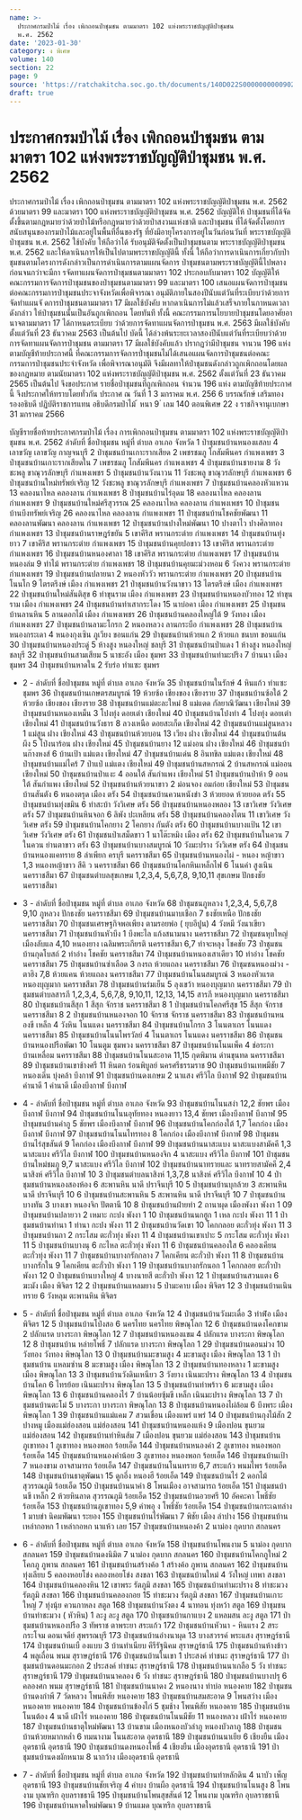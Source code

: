 ```yaml
---
name: >-
  ประกาศกรมป่าไม้ เรื่อง เพิกถอนป่าชุมชน ตามมาตรา 102 แห่งพระราชบัญญัติป่าชุมชน
  พ.ศ. 2562
date: '2023-01-30'
category: ง พิเศษ
volume: 140
section: 22
page: 9
source: 'https://ratchakitcha.soc.go.th/documents/140D022S0000000000902.pdf'
draft: true
---
```


# ประกาศกรมป่าไม้ เรื่อง เพิกถอนป่าชุมชน ตามมาตรา 102 แห่งพระราชบัญญัติป่าชุมชน พ.ศ. 2562

ประกาศกรมป่าไม้ เรื่อง เพิกถอนป่าชุมชน ตามมาตรา 102 แห่งพระราชบัญญัติป่าชุมชน พ.ศ. 2562 ด้วยมาตรา 99 และมาตรา 100 แห่งพระราชบัญญัติป่าชุมชน พ.ศ. 2562 บัญญัติให้ ป่าชุมชนที่ได้จัดตั้งขึ้นตามกฎหมายว่าด้วยป่าไม้หรือกฎหมายว่าด้วยป่าสงวนแห่งชาติ และป่าชุมชน ที่ได้จัดตั้งโดยการสนับสนุนของกรมป่าไม้และอยู่ในพื้นที่อื่นของรัฐ ที่ยังมีอายุโครงการอยู่ในวันก่อนวันที่ พระราชบัญญัติป่าชุมชน พ.ศ. 2562 ใช้บังคับ ให้ถือว่าได้ รับอนุมัติจัดตั้งเป็นป่าชุมชนตาม พระราชบัญญัติป่าชุมชน พ.ศ. 2562 และให้ดาเนินการให้เป็นไปตามพระราชบัญญัตินี้ ทั้งนี้ ให้ถือว่าการดาเนินการเกี่ยวกับป่าชุมชนตามโครงการดังกล่าวเป็นการดำเนินการตามแผนจัดการ ป่าชุมชนตามพระราชบัญญัตินี้ไปพลางก่อนจนกว่าจะมีกา รจัดทาแผนจัดการป่าชุมชนตามมาตรา 102 ประกอบกับมาตรา 102 บัญญัติให้ คณะกรรมการจัดการป่าชุมชนของป่าชุมชนตามมาตรา 99 และมาตรา 100 เสนอแผนจัดการป่าชุมชนต่อคณะกรรมการป่าชุมชนประจาจังหวัดเพื่อพิจารณา อนุมัติภายในสองปีนับแต่วันที่ระเบียบว่าด้วยการจัดทำแผนจั ดการป่าชุมชนตามมาตรา 17 มีผลใช้บังคับ หากดาเนินการไม่แล้วเสร็จภายในกาหนดเวลาดังกล่าว ให้ป่าชุมชนนั้นเป็นอันถูกเพิกถอน โดยทันที ทั้งนี้ คณะกรรมการนโยบายป่าชุมชนโดยอาศัยอานาจตามมาตรา 17 ได้กาหนดระเบียบ ว่าด้วยการจัดทาแผนจัดการป่าชุมชน พ.ศ. 2563 มีผลใช้บังคับตั้งแต่วันที่ 23 ธันวาคม 2563 เป็นต้นไป บัดนี้ ได้ล่วงพ้นระยะเวลาสองปีนับแต่วันที่ระเบียบว่าด้วยการจัดทาแผนจัดการป่าชุมชน ตามมาตรา 17 มีผลใช้บังคับแล้ว ปรากฏว่ามีป่าชุมชน จานวน 196 แห่ง ตามบัญชีท้ายประกาศนี้ ที่คณะกรรมการจัดการป่ำชุมชนไม่ได้เสนอแผนจัดการป่าชุมชนต่อคณะกรรมการป่าชุมชนประจำจังหวัด เพื่อพิจารณาอนุมัติ จึงมีผลทาให้ป่าชุมชนดังกล่าวถูกเพิกถอนโดยผลของกฎหมาย ตามนัยมาตรา 102 แห่งพระราชบัญญัติป่าชุมชน พ.ศ. 2562 ตั้งแต่วันที่ 23 ธันวาคม 2565 เป็นต้นไป จึงขอประกาศ รายชื่อป่าชุมชนที่ถูกเพิกถอน จำนวน 196 แห่ง ตามบัญชีท้ายประกาศนี้ จึงประกาศให้ทราบโดยทั่วกัน ประกาศ ณ วันที่ 1 3 มกราคม พ.ศ. 256 6 บรรณรักษ์ เสริมทอง รองอธิบดี ปฏิบัติราชการแทน อธิบดีกรมป่าไม้ ้ หนา 9 ่ เลม 140 ตอนพิเศษ 22 ง ราชกิจจานุเบกษา 31 มกราคม 2566

บัญชีรายชื่อท้ายประกาศกรมป่าไม้ เรื่อง การเพิกถอนป่าชุมชน ตามมาตรา 102 แห่งพระราชบัญญัติป่าชุมชน พ.ศ. 2562 ลำดับที่ ชื่อป่าชุมชน หมู่ที่ ตำบล อาเภอ จังหวัด 1 ป่าชุมชนบ้านหนองแสลบ 4 เลาขวัญ เลาขวัญ กาญจนบุรี 2 ป่าชุมชนบ้านเกาะรากเสียด 2 เพชรชมภู โกสัมพีนคร กำแพงเพชร 3 ป่าชุมชนบ้านเกาะรากเสียดใน 7 เพชรชมภู โกสัมพีนคร กำแพงเพชร 4 ป่าชุมชนบ้านชายงาม 8 วังชะพลู ขาณุวรลักษบุรี กำแพงเพชร 5 ป่าชุมชนบ้านวังนาวน 11 วังชะพลู ขาณุวรลักษบุรี กำแพงเพชร 6 ป่าชุมชนบ้านใหม่ทรัพย์เจริญ 12 วังชะพลู ขาณุวรลักษบุรี กำแพงเพชร 7 ป่าชุมชนบ้านคลองหัวแหวน 13 คลองนาไหล คลองลาน กำแพงเพชร 8 ป่าชุมชนบ้านไร่อุดม 18 คลองนาไหล คลองลาน กำแพงเพชร 9 ป่าชุมชนบ้านใหม่ศรีสุวรรณ 25 คลองนาไหล คลองลาน กำแพงเพชร 10 ป่าชุมชนบ้านบึงทรัพย์เจริญ 26 คลองนาไหล คลองลาน กำแพงเพชร 11 ป่าชุมชนบ้านโชคชัยพัฒนา 11 คลองลานพัฒนา คลองลาน กำแพงเพชร 12 ป่าชุมชนบ้านปางใหม่พัฒนา 10 ปางตาไว ปางศิลาทอง กำแพงเพชร 13 ป่าชุมชนบ้านราษฎร์ขยัน 5 เขาคีริส พรานกระต่าย กำแพงเพชร 14 ป่าชุมชนบ้านทุ่งยาว 7 เขาคีริส พรานกระต่าย กำแพงเพชร 15 ป่าชุมชนบ้านคุยปอขาว 13 เขาคีริส พรานกระต่าย กำแพงเพชร 16 ป่าชุมชนบ้านหนองศาลา 18 เขาคีริส พรานกระต่าย กำแพงเพชร 17 ป่าชุมชนบ้านหนองล่ม 9 ท่าไม้ พรานกระต่าย กำแพงเพชร 18 ป่าชุมชนบ้านคุยมะม่วงหอม 6 วังควง พรานกระต่าย กำแพงเพชร 19 ป่าชุมชนบ้านปลายนา 2 หนองหัววัว พรานกระต่าย กำแพงเพชร 20 ป่าชุมชนบ้านโนนโก 9 ไตรตรึงษ์ เมือง กำแพงเพชร 21 ป่าชุมชนบ้านวังนาขาว 13 ไตรตรึงษ์ เมือง กำแพงเพชร 22 ป่าชุมชนบ้านใหม่สันติสุข 6 ท่าขุนราม เมือง กำแพงเพชร 23 ป่าชุมชนบ้านหนองบัวทอง 12 ท่าขุนราม เมือง กำแพงเพชร 24 ป่าชุมชนบ้านท่าเสากระโดง 15 นาบ่อคา เมือง กำแพงเพชร 25 ป่าชุมชนบ้านลานหิน 5 ลานดอกไม้ เมือง กำแพงเพชร 26 ป่าชุมชนบ้านคลองใหญ่ใต้ 9 วังทอง เมือง กำแพงเพชร 27 ป่าชุมชนบ้านลามะโกรก 2 หนองหลวง ลานกระบือ กำแพงเพชร 28 ป่าชุมชนบ้านหนองกระเดา 4 หนองกุงเซิน ภูเวียง ขอนแก่น 29 ป่าชุมชนบ้านห้วยแก 2 ห้วยแก ชนบท ขอนแก่น 30 ป่าชุมชนบ้านหนองประดู่ 5 ห้างสูง หนองใหญ่ ชลบุรี 31 ป่าชุมชนบ้านป่าแดง 1 ห้างสูง หนองใหญ่ ชลบุรี 32 ป่าชุมชนบ้านสามเสียม 5 นาชะอัง เมือง ชุมพร 33 ป่าชุมชนบ้านท่ามะปริง 7 บ้านนา เมือง ชุมพร 34 ป่าชุมชนบ้านหาดใน 2 รับร่อ ท่าแซะ ชุมพร

- 2 - ลำดับที่ ชื่อป่าชุมชน หมู่ที่ ตำบล อาเภอ จังหวัด 35 ป่าชุมชนบ้านในรักษ์ 4 หินแก้ว ท่าแซะ ชุมพร 36 ป่าชุมชนบ้านเกษตรสมบูรณ์ 19 ห้วยซ้อ เชียงของ เชียงราย 37 ป่าชุมชนบ้านซ้อใต้ 2 ห้วยซ้อ เชียงของ เชียงราย 38 ป่าชุมชนบ้านแม่ตะละใหม่ 8 แม่แดด กัลยาณิวัฒนา เชียงใหม่ 39 ป่าชุมชนบ้านหนองเหม็น 3 โปงทุ่ง ดอยเต่า เชียงใหม่ 40 ป่าชุมชนบ้านโปงท่า 4 โปงทุ่ง ดอยเต่า เชียงใหม่ 41 ป่าชุมชนบ้านวังธาร 8 ลวงเหนือ ดอยสะเก็ด เชียงใหม่ 42 ป่าชุมชนบ้านแม่สูนหลวง 1 แม่สูน ฝาง เชียงใหม่ 43 ป่าชุมชนบ้านห้วยบอน 13 เวียง ฝาง เชียงใหม่ 44 ป่าชุมชนบ้านต้นผึง 5 โป่งนาร้อน ฝาง เชียงใหม่ 45 ป่าชุมชนบ้านยาง 12 แม่งอน ฝาง เชียงใหม่ 46 ป่าชุมชนบ้านก๊างหงส์ 6 บ้านเป้า แม่แตง เชียงใหม่ 47 ป่าชุมชนบ้านเด่น 8 อินทขิล แม่แตง เชียงใหม่ 48 ป่าชุมชนบ้านแม่ไคร้ 7 ป่าแป๋ แม่แตง เชียงใหม่ 49 ป่าชุมชนบ้านสหกรณ์ 2 บ้านสหกรณ์ แม่ออน เชียงใหม่ 50 ป่าชุมชนบ้านป่าแงะ 4 ออนใต้ สันกำแพง เชียงใหม่ 51 ป่าชุมชนบ้านป่าห้า 9 ออนใต้ สันกำแพง เชียงใหม่ 52 ป่าชุมชนบ้านห้วยนาขาว 2 ม่อนจอง อมก๋อย เชียงใหม่ 53 ป่าชุมชนบ้านสันตัง 6 หนองตรุด เมือง ตรัง 54 ป่าชุมชนบ้านควนหนังขำ 3 ห้วยยอด ห้วยยอด ตรัง 55 ป่าชุมชนบ้านทุ่งขมิน 6 ท่าสะบ้า วังวิเศษ ตรัง 56 ป่าชุมชนบ้านหนองพลอง 13 เขาวิเศษ วังวิเศษ ตรัง 57 ป่าชุมชนบ้านหินจอก 6 ลิพัง ปะเหลียน ตรัง 58 ป่าชุมชนบ้านคลองโตน 11 เขาวิเศษ วังวิเศษ ตรัง 59 ป่าชุมชนบ้านโคกยาง 2 โคกยาง กันตัง ตรัง 60 ป่าชุมชนบ้านบางแป้น 12 เขาวิเศษ วังวิเศษ ตรัง 61 ป่าชุมชนป่าเสม็ดขาว 1 นาโต๊ะหมิง เมือง ตรัง 62 ป่าชุมชนบ้านในควน 7 ในควน ย่านตาขาว ตรัง 63 ป่าชุมชนบ้านบางสมบูรณ์ 10 วังมะปราง วังวิเศษ ตรัง 64 ป่าชุมชนบ้านหนองแคทราย 8 ลำเพียก ครบุรี นครราชสีมา 65 ป่าชุมชนบ้านหนองไผ่ - หนอง หญ้าขาว 1,3 หนองหญ้าขาว สีคิ ว นครราชสีมา 66 ป่าชุมชนบ้านโคกหินเหล็กไฟ 6 โนนค่า สูงเนิน นครราชสีมา 67 ป่าชุมชนตำบลสุขเกษม 1,2,3,4, 5,6,7,8, 9,10,11 สุขเกษม ปักธงชัย นครราชสีมา

- 3 - ลำดับที่ ชื่อป่าชุมชน หมู่ที่ ตำบล อาเภอ จังหวัด 68 ป่าชุมชนภูหลวง 1,2,3,4, 5,6,7,8 9,10 ภูหลวง ปักธงชัย นครราชสีมา 69 ป่าชุมชนบ้านมาบเชือก 7 ธงชัยเหนือ ปักธงชัย นครราชสีมา 70 ป่าชุมชนเศรษฐกิจพอเพียง ตามรอยพ่อ ( ยุบอีปูน) 4 วังหมี วังนาเขียว นครราชสีมา 71 ป่าชุมชนบ้านหัวบึง 1 บึงพะไล แก้งสนามนาง นครราชสีมา 72 ป่าชุมชนหุบใหญ่เมืองลับแล 4,10 หนองยาง เฉลิมพระเกียรติ นครราชสีมา 6,7 ท่าจะหลุง โชคชัย 73 ป่าชุมชนบ้านกุดโบสถ์ 2 ท่าอ่าง โชคชัย นครราชสีมา 74 ป่าชุมชนบ้านหนองเสาเดียว 10 ท่าอ่าง โชคชัย นครราชสีมา 75 ป่าชุมชนบ้านซ่าเลือด 3 กงรถ ห้วยแถลง นครราชสีมา 76 ป่าชุมชนหนองม่วง - ตาฮิง 7,8 ห้วยแคน ห้วยแถลง นครราชสีมา 77 ป่าชุมชนบ้านโนนสมบูรณ์ 3 หนองหัวแรต หนองบุญมาก นครราชสีมา 78 ป่าชุมชนบ้านร่มเย็น 5 ลุงเขว้า หนองบุญมาก นครราชสีมา 79 ป่าชุมชนตำบลสารภี 1,2,3,4, 5,6,7,8, 9,10,11, 12,13, 14,15 สารภี หนองบุญมาก นครราชสีมา 80 ป่าชุมชนบ้านสีสุก 1 สีสุก จักราช นครราชสีมา 8 1 ป่าชุมชนบ้านโคกศรีสุข 15 สีสุก จักราช นครราชสีมา 8 2 ป่าชุมชนบ้านหนองจอก 10 จักราช จักราช นครราชสีมา 83 ป่าชุมชนบ้านหนองขี เหล็ก 4 วังหิน โนนแดง นครราชสีมา 84 ป่าชุมชนบ้านโกรก 3 โนนตาเถร โนนแดง นครราชสีมา 85 ป่าชุมชนบ้านโนนไพรวัลย์ 4 โนนตาเถร โนนแดง นครราชสีมา 86 ป่าชุมชนบ้านหนองปรือพัฒา 10 โนนตูม ชุมพวง นครราชสีมา 87 ป่าชุมชนบ้านโนนเพ็ค 4 ช่อระกา บ้านเหลื่อม นครราชสีมา 88 ป่าชุมชนบ้านโนนสะอาด 11,15 กุดพิมาน ด่านขุนทด นครราชสีมา 89 ป่าชุมชนบ้านเขาช้างศรี 11 หินตก ร่อนพิบูลย์ นครศรีธรรมราช 90 ป่าชุมชนบ้านเทพมีชัย 7 หนองเดิ่น บุ่งคล้า บึงกาฬ 91 ป่าชุมชนบ้านดงเกษม 2 นาแสง ศรีวิไล บึงกาฬ 92 ป่าชุมชนบ้านคำนาดี 1 คำนาดี เมืองบึงกาฬ บึงกาฬ

- 4 - ลำดับที่ ชื่อป่าชุมชน หมู่ที่ ตำบล อาเภอ จังหวัด 93 ป่าชุมชนบ้านโนนสง่า 12,2 ชัยพร เมืองบึงกาฬ บึงกาฬ 94 ป่าชุมชนบ้านโนนอุทัยทอง หนองยาว 13,4 ชัยพร เมืองบึงกาฬ บึงกาฬ 95 ป่าชุมชนบ้านคำภู 5 ชัยพร เมืองบึงกาฬ บึงกาฬ 96 ป่าชุมชนบ้านโคกก่องใต้ 1,7 โคกก่อง เมืองบึงกาฬ บึงกาฬ 97 ป่าชุมชนบ้านโนนไทรทอง 8 โคกก่อง เมืองบึงกาฬ บึงกาฬ 98 ป่าชุมชนบ้านไร่สุขสันต์ 9 โคกก่อง เมืองบึงกาฬ บึงกาฬ 99 ป่าชุมชนบ้านนาสะแบง นาสะแบงสามัคคี 1,3 นาสะแบง ศรีวิไล บึงกาฬ 100 ป่าชุมชนบ้านหนองจิก 4 นาสะแบง ศรีวิไล บึงกาฬ 101 ป่าชุมชนบ้านใหม่ชมภู 9,7 นาสะแบง ศรีวิไล บึงกาฬ 102 ป่าชุมชนบ้านนาทรายและ นาทรายสามัคคี 2,4 นาสิงห์ ศรีวิไล บึงกาฬ 10 3 ป่าชุมชนตำบลนาสิงห์ 1,3,7,8 นาสิงห์ ศรีวิไล บึงกาฬ 10 4 ป่าชุมชนบ้านหนองสองห้อง 6 สะพานหิน นาดี ปราจีนบุรี 10 5 ป่าชุมชนบ้านบุกล้วย 3 สะพานหิน นาดี ปราจีนบุรี 10 6 ป่าชุมชนบ้านสะพานหิน 5 สะพานหิน นาดี ปราจีนบุรี 10 7 ป่าชุมชนบ้านบางทัน 3 บางเขา หนองจิก ปัตตานี 10 8 ป่าชุมชนบ้านฝ่ายท่า 2 ถานาผุด เมืองพังงา พังงา 1 09 ป่าชุมชนบ้านปลายวา 2 เหมาะ กะปง พังงา 1 10 ป่าชุมชนบ้านนกฮูก 1 เหล กะปง พังงา 11 1 ป่าชุมชนบ้านท่านา 1 ท่านา กะปง พังงา 11 2 ป่าชุมชนบ้านวัดเขา 10 โคกกลอย ตะกั่วทุ่ง พังงา 11 3 ป่าชุมชนบ้านถา 2 กระโสม ตะกั่วทุ่ง พังงา 11 4 ป่าชุมชนบ้านเขาเปาะ 5 กระโสม ตะกั่วทุ่ง พังงา 11 5 ป่าชุมชนบ้านบางนุ 6 กะไหล ตะกั่วทุ่ง พังงา 11 6 ป่าชุมชนบ้านคลองใส 6 คลองเคียน ตะกั่วทุ่ง พังงา 11 7 ป่าชุมชนบ้านบางกรักกลาง 7 โคกเคียน ตะกั่วป่า พังงา 11 8 ป่าชุมชนบ้านบางกรักใน 9 โคกเคียน ตะกั่วป่า พังงา 1 19 ป่าชุมชนบ้านบางกรักนอก 1 โคกกลอย ตะกั่วป่า พังงา 12 0 ป่าชุมชนบ้านบางใหญ่ 4 บางนายสี ตะกั่วป่า พังงา 12 1 ป่าชุมชนบ้านสวนแตง 6 ฆะมัง เมือง พิจิตร 12 2 ป่าชุมชนบ้านแหลมยาง 5 ป่ามะคาบ เมือง พิจิตร 12 3 ป่าชุมชนบ้านเนินทราย 6 วังหลุม ตะพานหิน พิจิตร

- 5 - ลำดับที่ ชื่อป่าชุมชน หมู่ที่ ตำบล อาเภอ จังหวัด 12 4 ป่าชุมชนบ้านวังมะเดื่อ 3 ท่าฬ่อ เมือง พิจิตร 12 5 ป่าชุมชนบ้านโป่งสอ 6 นครไทย นครไทย พิษณุโลก 12 6 ป่าชุมชนบ้านดงโคกขาม 2 ปลักแรด บางระกา พิษณุโลก 12 7 ป่าชุมชนบ้านหนองแขม 4 ปลักแรด บางระกา พิษณุโลก 12 8 ป่าชุมชนบ้าน หล่ายโพธิ์ 7 ปลักแรด บางระกา พิษณุโลก 1 29 ป่าชุมชนบ้านดอนม่วง 10 วังทอง วังทอง พิษณุโลก 13 0 ป่าชุมชนบ้านมะขามสูง 4 มะขามสูง เมือง พิษณุโลก 13 1 ป่าชุมชนบ้าน แหลมซ่าน 8 มะขามสูง เมือง พิษณุโลก 13 2 ป่าชุมชนบ้านทองหลาง 1 มะขามสูง เมือง พิษณุโลก 13 3 ป่าชุมชนบ้านวังดินเหนียว 3 วังยาง เนินมะปราง พิษณุโลก 13 4 ป่าชุมชนบ้านโคก 6 ไทรย้อย เนินมะปราง พิษณุโลก 13 5 ป่าชุมชนบ้านท่าพร้าว 6 มะขามสูง เมือง พิษณุโลก 13 6 ป่าชุมชนบ้านคลองไร่ 7 บ้านน้อยซุ้มขี เหล็ก เนินมะปราง พิษณุโลก 13 7 ป่าชุมชนบ้านตะโม่ 5 บางระกา บางระกา พิษณุโลก 13 8 ป่าชุมชนบ้านหนองไผ่ล้อม 6 บึงพระ เมือง พิษณุโลก 1 39 ป่าชุมชนบ้านแม่แคม 7 สวนเขื่อน เมืองแพร่ แพร่ 14 0 ป่าชุมชนบ้านกุงไม้สัก 2 ปางหมู เมืองแม่ฮ่องสอน แม่ฮ่องสอน 141 ป่าชุมชนบ้านหนองแห้ง 9 เมืองปอน ขุนยวม แม่ฮ่องสอน 142 ป่าชุมชนบ้านท่าหินส้ม 7 เมืองปอน ขุนยวม แม่ฮ่องสอน 143 ป่าชุมชนบ้านภูเขาทอง 1 ภูเขาทอง หนองพอก ร้อยเอ็ด 144 ป่าชุมชนบ้านหนองคำ 2 ภูเขาทอง หนองพอก ร้อยเอ็ด 145 ป่าชุมชนบ้านหนองคำน้อย 3 ภูเขาทอง หนองพอก ร้อยเอ็ด 146 ป่าชุมชนบ้านเป้า 7 หนองขาม อาจสามารถ ร้อยเอ็ด 147 ป่าชุมชนบ้านโนนทราย 6,7 สระแก้ว พนมไพร ร้อยเอ็ด 148 ป่าชุมชนบ้านธาตุพัฒนา 15 ดูกอึ่ง หนองฮี ร้อยเอ็ด 149 ป่าชุมชนบ้านไร่ 2 ดอกไม้ สุวรรณภูมิ ร้อยเอ็ด 150 ป่าชุมชนบ้านนาคำ 8 โพนเมือง อาจสามารถ ร้อยเอ็ด 151 ป่าชุมชนบ้านขี เหล็ก 2 ห้วยหินลาด สุวรรณภูมิ ร้อยเอ็ด 152 ป่าชุมชนบ้านอวยศรี 10 อัคคะคา โพธิ์ชัย ร้อยเอ็ด 153 ป่าชุมชนบ้านภูเขาทอง 5,9 คำพอุ ง โพธิ์ชัย ร้อยเอ็ด 154 ป่าชุมชนบ้านกระเฉทล่าง 1 มาบข่า นิคมพัฒนา ระยอง 155 ป่าชุมชนบ้านไร่พัฒนา 7 พิชัย เมือง ลำปาง 156 ป่าชุมชนบ้านเหล่ากอหก 1 เหล่ากอหก นาแห้ว เลย 157 ป่าชุมชนบ้านหนองค้า 2 นาม่อง กุดบาก สกลนคร

- 6 - ลำดับที่ ชื่อป่าชุมชน หมู่ที่ ตำบล อาเภอ จังหวัด 158 ป่าชุมชนบ้านโพนงาม 5 นาม่อง กุดบาก สกลนคร 159 ป่าชุมชนบ้านดงนิมิต 7 นาม่อง กุดบาก สกลนคร 160 ป่าชุมชนบ้านโคกภูใหม่ 2 โคกภู ภูพาน สกลนคร 161 ป่าชุมชนบ้านสร้างค้อ 1 สร้างค้อ ภูพาน สกลนคร 162 ป่าชุมชนบ้านทุ่งเลียบ 5 คลองหอยโข่ง คลองหอยโข่ง สงขลา 163 ป่าชุมชนบ้านใหม่ 4 วังใหญ่ เทพา สงขลา 164 ป่าชุมชนบ้านคลองหิน 12 เขาพระ รัตภูมิ สงขลา 165 ป่าชุมชนบ้านท่ามะปราง 8 ท่าชะมวง รัตภูมิ สงขลา 166 ป่าชุมชนบ้านคลองกอย 15 ท่าชะมวง รัตภูมิ สงขลา 167 ป่าชุมชนบ้านเกาะใหญ่ 7 ทุ่งนุ้ย ควนกาหลง สตูล 168 ป่าชุมชนบ้านวังตง 4 นาทอน ทุ่งหว้า สตูล 169 ป่าชุมชนบ้านท่าชะมวง ( หัวหิน) 1 ละงู ละงู สตูล 170 ป่าชุมชนบ้านกาแบง 2 แหลมสน ละงู สตูล 171 ป่าชุมชนบ้านหนองปรือ 3 ทัพราช ตาพระยา สระแก้ว 172 ป่าชุมชนบ้านหัวนา - หินแรง 2 สระกระโจม ดอนเจดีย์ สุพรรณบุรี 173 ป่าชุมชนบ้านอ่างนาผุด 13 บางสวรรค์ พระแสง สุราษฎร์ธานี 174 ป่าชุมชนบ้านเบื องแบบ 3 บ้านทำเนียบ คีรีรัฐนิคม สุราษฎร์ธานี 175 ป่าชุมชนบ้านห้างข้าว 4 พลูเถื่อน พนม สุราษฎร์ธานี 176 ป่าชุมชนบ้านในเขา 1 ประสงค์ ท่าชนะ สุราษฎร์ธานี 177 ป่าชุมชนบ้านดอนมะกอก 2 ประสงค์ ท่าชนะ สุราษฎร์ธานี 178 ป่าชุมชนบ้านนาเกลือ 5 วัง ท่าชนะ สุราษฎร์ธานี 179 ป่าชุมชนบ้านนาคลอง 6 วัง ท่าชนะ สุราษฎร์ธานี 180 ป่าชุมชนบ้านบางปรุ 6 คลองศก พนม สุราษฎร์ธานี 181 ป่าชุมชนบ้านนาดง 2 หนองนาง ท่าบ่อ หนองคาย 182 ป่าชุมชนบ้านดงกำพี 7 วัดหลวง โพนพิสัย หนองคาย 183 ป่าชุมชนบ้านสมสะอาด 9 โพนสว่าง เมืองหนองคาย หนองคาย 184 ป่าชุมชนบ้านข้องไก่ 5 ชุมช้าง โพนพิสัย หนองคาย 185 ป่าชุมชนบ้านโนนต้อง 4 นาดี เฝ้าไร่ หนองคาย 186 ป่าชุมชนบ้านโนนมีชัย 11 หนองหลวง เฝ้าไร่ หนองคาย 187 ป่าชุมชนบ้านธาตุใหม่พัฒนา 13 บ้านขาม เมืองหนองบัวลำภู หนองบัวลาภู 188 ป่าชุมชนบ้านห้วยหมากหล่ำ 6 ทมนางาม โนนสะอาด อุดรธานี 189 ป่าชุมชนบ้านนาเยีย 6 เชียงยืน เมืองอุดรธานี อุดรธานี 190 ป่าชุมชนบ้านดงหนองโพธิ์ 4 เชียงยืน เมืองอุดรธานี อุดรธานี 191 ป่าชุมชนบ้านดงผักหนาม 8 นากว้าง เมืองอุดรธานี อุดรธานี

- 7 - ลำดับที่ ชื่อป่าชุมชน หมู่ที่ ตำบล อาเภอ จังหวัด 192 ป่าชุมชนบ้านท่าหลักดิน 4 นาบัว เพ็ญ อุดรธานี 193 ป่าชุมชนบ้านชัยเจริญ 4 คำบง บ้านผือ อุดรธานี 194 ป่าชุมชนบ้านโนนสูง 8 โพนงาม บุณฑริก อุบลราชธานี 195 ป่าชุมชนบ้านโพนสุขสันต์ 12 โพนงาม บุณฑริก อุบลราชธานี 196 ป่าชุมชนบ้านหาดใหม่พัฒนา 9 บ้านแมด บุณฑริก อุบลราชธานี
